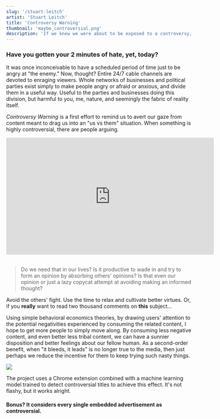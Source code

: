 ```yaml
---
slug: '/stuart-leitch'
artist: 'Stuart Leitch'
title: 'Controversy Warning'
thumbnail: 'maybe_controversial.png'
description: 'If we knew we were about to be exposed to a controversy, would we choose to proceed, or avoid it?'
---
```


### Have you gotten your 2 minutes of hate, yet, today?

It was once inconceivable to have a scheduled period of time just to be angry at "the enemy." Now, thought? Entire 24/7 cable channels are devoted to enraging viewers. Whole networks of businesses and political parties exist simply to make people angry or afraid or anxious, and divide them in a useful way. Useful to the parties and businesses doing this division, but harmful to you, me, nature, and seemingly the fabric of reality itself.

_Controversy Warning_ is a first effort to remind us to avert our gaze from content meant to drag us into an "us vs them" situation. When something is highly controversial, there are people arguing.

<div class="iframe-wrapper">
<iframe width="560" height="315" src="https://www.youtube.com/embed/jYRutUkP-9Y" frameborder="0" allow="accelerometer; autoplay; clipboard-write; encrypted-media; gyroscope; picture-in-picture" allowfullscreen></iframe>
</div>

<br />

> Do we need that in our lives? Is it productive to wade in and try to form an opinion by absorbing others' opinions? Is that even our opinion or just a lazy copycat attempt at avoiding making an informed thought?

Avoid the others' fight. Use the time to relax and cultivate better virtues. Or, if you **really** want to read two thousand comments on **this** subject...

Using simple behavioral economics theories, by drawing users' attention to the potential negativities experienced by consuming the related content, I hope to get more people to simply move along. By consuming less negative content, and even better less tribal content, we can have a sunnier disposition and better feelings about our fellow human. As a second-order benefit, when "it bleeds, it leads" is no longer true to the media, then just perhaps we reduce the incentive for them to keep trying such nasty things.

![](beware.png)

The project uses a Chrome extension combined with a machine learning model trained to detect controversial titles to achieve this effect. It's not flashy, but it works alright.

#### Bonus? It considers every single embedded advertisement as controversial.
